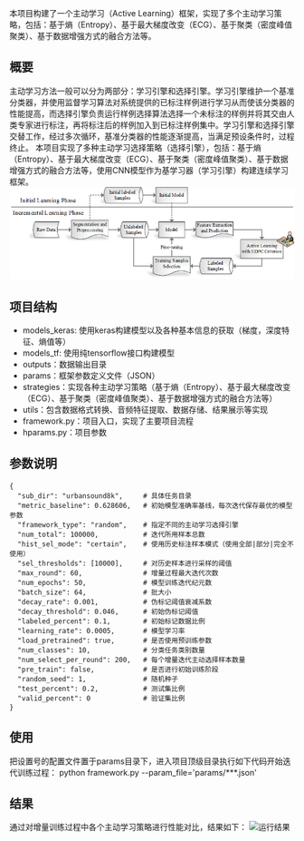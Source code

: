 本项目构建了一个主动学习（Active Learning）框架，实现了多个主动学习策略，包括：基于熵（Entropy）、基于最大梯度改变（ECG）、基于聚类（密度峰值聚类）、基于数据增强方式的融合方法等。

## 概要
主动学习方法一般可以分为两部分：学习引擎和选择引擎。学习引擎维护一个基准分类器，并使用监督学习算法对系统提供的已标注样例进行学习从而使该分类器的性能提高，而选择引擎负责运行样例选择算法选择一个未标注的样例并将其交由人类专家进行标注，再将标注后的样例加入到已标注样例集中。学习引擎和选择引擎交替工作，经过多次循环，基准分类器的性能逐渐提高，当满足预设条件时，过程终止。
本项目实现了多种主动学习选择策略（选择引擎），包括：基于熵（Entropy）、基于最大梯度改变（ECG）、基于聚类（密度峰值聚类）、基于数据增强方式的融合方法等，使用CNN模型作为基学习器（学习引擎）构建连续学习框架。
![框架图](https://github.com/Boreaso/ALFramework/raw/master/images/framework.png)

## 项目结构
* models_keras: 使用keras构建模型以及各种基本信息的获取（梯度，深度特征、熵值等）
* models_tf: 使用纯tensorflow接口构建模型
* outputs：数据输出目录
* params：框架参数定义文件（JSON）
* strategies：实现各种主动学习策略（基于熵（Entropy）、基于最大梯度改变（ECG）、基于聚类（密度峰值聚类）、基于数据增强方式的融合方法等）
* utils：包含数据格式转换、音频特征提取、数据存储、结果展示等实现
* framework.py：项目入口，实现了主要项目流程
* hparams.py：项目参数

## 参数说明
    {
      "sub_dir": "urbansound8k",     # 具体任务目录
      "metric_baseline": 0.628606,   # 初始模型准确率基线，每次迭代保存最优的模型参数
      "framework_type": "random",    # 指定不同的主动学习选择引擎
      "num_total": 100000,           # 迭代所用样本总数
      "hist_sel_mode": "certain",    # 使用历史标注样本模式（使用全部|部分|完全不使用）
      "sel_thresholds": [10000],     # 对历史样本进行采样的阈值
      "max_round": 60,               # 增量过程最大迭代次数
      "num_epochs": 50,              # 模型训练迭代纪元数
      "batch_size": 64,              # 批大小
      "decay_rate": 0.001,           # 伪标记阈值衰减系数
      "decay_threshold": 0.046,      # 初始伪标记阈值
      "labeled_percent": 0.1,        # 初始标记数据比例
      "learning_rate": 0.0005,       # 模型学习率
      "load_pretrained": true,       # 是否使用预训练参数
      "num_classes": 10,             # 分类任务类别数量
      "num_select_per_round": 200,   # 每个增量迭代主动选择样本数量
      "pre_train": false,            # 是否进行初始训练阶段
      "random_seed": 1,              # 随机种子
      "test_percent": 0.2,           # 测试集比例
      "valid_percent": 0             # 验证集比例
    }

## 使用
把设置号的配置文件置于params目录下，进入项目顶级目录执行如下代码开始迭代训练过程：
        python framework.py --param_file='params/***.json' 

## 结果
通过对增量训练过程中各个主动学习策略进行性能对比，结果如下：
 ![运行结果](https://github.com/Boreaso/ALFramework/raw/master/images/strategy_result.png)
